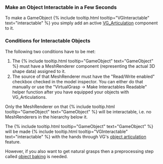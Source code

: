 ### Make an Object Interactable in a Few Seconds

To make a GameObject {% include tooltip.html tooltip="VGInteractable" text="interactable" %} you simply add an active [VG_Articulation](unity_component_vgarticulation.1.3.0.html) component to it.

### Conditions for Interactable Objects

The following two conditions have to be met:

1. The {% include tooltip.html tooltip="GameObject" text="GameObject" %} must have a MeshRenderer component (representing the actual 3D shape data) assigned to it.
2. The source of that MeshRenderer must have the "Read/Write enabled" checkbox checked in the model inspector. You can either do that manually or use the "VirtualGrasp → Make Interactables Readable" helper function after you have equipped your objects with VG_Articulations.

Only the MeshRenderer on that {% include tooltip.html tooltip="GameObject" text="GameObject" %} will be interactable, i.e. no MeshRenderers in the hierarchy below it.

The {% include tooltip.html tooltip="GameObject" text="GameObject" %} will be made {% include tooltip.html tooltip="VGInteractable" text="interactable" %} with the hands through VG's [object articulation](object_articulation.1.3.0.html) feature. 

However, if you also want to get natural grasps then a preprocessing step called [object baking](object_baking.1.3.0.html) is needed.

<!--
### Customizing Layers and Component Names

VirtualGrasp is using names to identify which objects are marked as {% include tooltip.html tooltip="VGInteractable" text="interactable" %}. You can customize component and layer names in MyVirtualGrasp → Object Identifiers. 
"VG_Articulation" is a default entry, but this method also allows you to quickly adjust your project if you already have a layer or a component that marks your {% include tooltip.html tooltip="VGInteractable" text="interactable" %} objects.

{% include image.html file="unity/unity_object_identifiers.png" alt="Unity Object Identifiers." caption="VG will use the Object Identifier list to browse components and layers for interactable objects."%}
-->
